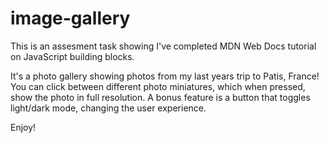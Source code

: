 # image-gallery

This is an assesment task showing I've completed MDN Web Docs tutorial on JavaScript building blocks.

It's a photo gallery showing photos from my last years trip to Patis, France!
You can click between different photo miniatures, which when pressed, show the photo in full resolution.
A bonus feature is a button that toggles light/dark mode, changing the user experience.

Enjoy!
